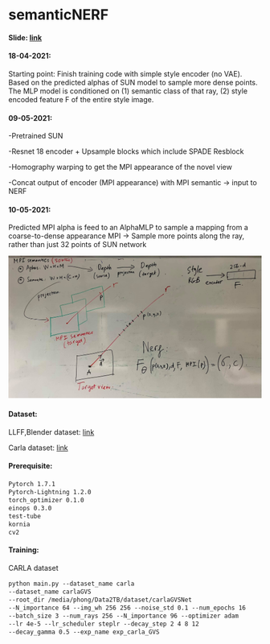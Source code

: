 # semanticNERF

#### Slide: [link](https://docs.google.com/presentation/d/1j3yNFRC8Yd_XPg7eKPdrRCBsmp2IfE-_BMG9QVAh7EY/edit?usp=sharing)

#### 18-04-2021:
Starting point: Finish training code with simple style encoder (no VAE). Based on the predicted alphas of SUN model to 
sample more dense points. The MLP model is conditioned on (1) semantic class of that ray, (2) style encoded feature F of the entire style image.
#### 09-05-2021:
-Pretrained SUN

-Resnet 18 encoder + Upsample blocks which include SPADE Resblock

-Homography warping to get the MPI appearance of the novel view

-Concat output of encoder (MPI appearance) with MPI semantic 
-> input to NERF

#### 10-05-2021:
Predicted MPI alpha is feed to an AlphaMLP to sample a mapping from a coarse-to-dense appearance MPI
-> Sample more points along the ray, rather than just 32 points of SUN network

![](/images/GVS_NERF.jpg "Ideas")

#### Dataset:
LLFF,Blender dataset: [link](https://drive.google.com/drive/folders/128yBriW1IG_3NJ5Rp7APSTZsJqdJdfc1)

Carla dataset: [link](https://drive.google.com/file/d/1f7zPW9U3BOOb9aZMg5YOiL_r5MFNIq2f/view)

#### Prerequisite:
```
Pytorch 1.7.1
Pytorch-Lightning 1.2.0
torch_optimizer 0.1.0 
einops 0.3.0
test-tube
kornia
cv2
```

#### Training:

CARLA dataset
```
python main.py --dataset_name carla
--dataset_name carlaGVS 
--root_dir /media/phong/Data2TB/dataset/carlaGVSNet 
--N_importance 64 --img_wh 256 256 --noise_std 0.1 --num_epochs 16 
--batch_size 3 --num_rays 256 --N_importance 96 --optimizer adam 
--lr 4e-5 --lr_scheduler steplr --decay_step 2 4 8 12 
--decay_gamma 0.5 --exp_name exp_carla_GVS
```
